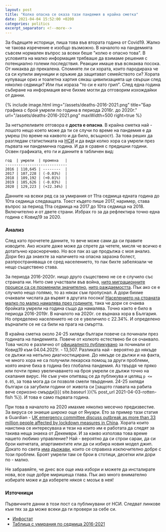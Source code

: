 ```yaml
---
layout: post
title: "Колко опасна се оказа тази пандемия в крайна сметка"
date: 2021-04-04 15:52:00 +0200
categories: politics
excerpt_separator: <!--more-->
---
```


За бъдещите историци, пиша това във втората година от Covid19. Жалко че такова изречение е изобщо възможно. В началото на пандемията съвсем нормален въпрос за всеки беше "колко е опасно това". В условията на малко информация трябваше да взимаме решения с потенциално големи последствия. Реакции имаше във всякаква посока. От никаква до прекалена. Спомняте ли си хората, които пародираха че са си купили амуниции и оръжие да защитават семейството си? Хората купуващи ориз и тоалетна хартия сякаш цивилизацията ще свърши след няколко седмици? Или пък израза "то си е като грип". След една година събиране на информация вече бихме могли да отговорим изхождайки от данни.

<!--more-->

{% include image.html
            img="/assets/deaths-2016-2021.png"
            title="Бар графика с брой умрели по година в периода 2016г. до 2020г."
            url="/assets/deaths-2016-2021.png"
            maxWidth=500
            right=true %}

За нетърпеливите отговора е **доста е опасна**. В крайна сметка най - лошото нещо което може да ти се случи по време на пандемия е да умреш (по време на каквото и да било, всъщност). За това реших да разгледам статистиката на [НСИ](https://www.nsi.bg) и да видя колко хора са умрели през първата ни пандемична година. И да я сравня с предишни години. Освен графиката, ето ги и данните в табличен вид:

```
год  | умрели  | промяна   |
----------------------------
2016 | 110,645 | --------  |
2017 | 107,228 | (-0.03%)  |
2018 | 109,192 | (+0.01%)  |
2019 | 105,626 | (-0.03%)  |
2020 | 129,223 | (+22.34%) |
```

Данните на всеки ред са за умирания от 11та седмица едната година до 10та седмица следващата. Тоест където пише 2017, наример, става въпрос за период 11та седмица на 2017 до 10та седмица на 2018. Включително и от двете страни. Избрах го за да рефлектира точно една година с Ковид19 за 2020.

### Анализ

След като прочетете данните, то вече може сами да си правите изводите. Ако искате даже може да спрете да четете, мисля че всичко е дотатъчно красноречиво. Но все пак аз ще продължа с моя анализ. Дори без да знаехте за наличието на опасна заразна болест, разпространяваща се сред населението, то пак бихте забелязали че нещо съществено става.

За периода 2016-2020г. нищо друго съществено не се е случило със страната ни. Нито сме участвали във война, [нито миграционните процеси са се променили значително](https://www.nsi.bg/bg/content/3058/%D0%BC%D0%B8%D0%B3%D1%80%D0%B0%D1%86%D0%B8%D1%8F), [нито раждаемостта](https://www.nsi.bg/bg/content/2953/%D1%80%D0%B0%D0%B6%D0%B4%D0%B0%D0%B5%D0%BC%D0%BE%D1%81%D1%82). Пък ако се е случило нещо голямо, то аз някак съм пропуснал. А дори бихме очаквали числата да вървят в другата посока! [Населението на страната малко по малко намалява през годините](https://www.nsi.bg/bg/content/2972/%D0%BD%D0%B0%D1%81%D0%B5%D0%BB%D0%B5%D0%BD%D0%B8%D0%B5-%D0%B8-%D0%B4%D0%B5%D0%BC%D0%BE%D0%B3%D1%80%D0%B0%D1%84%D1%81%D0%BA%D0%B8-%D0%BF%D1%80%D0%BE%D0%B3%D0%BD%D0%BE%D0%B7%D0%B8), така че дори се очаква бройката умрели на година също да намалява. Точно както е било в периода 2016-2019г. В началото на 2020г. се върнаха хора в България. Но определено населението не се е увеличило с 22.34%. И определено върналите се не са били на прага на смъртта.

В крайна сметка около 24-25 хиляди българи повече са починали през годината на пандемията. Повече от колкото естествено би се очаквало. Това число е различно от [официалното публикувано](https://coronavirus.bg/) за починали от Ковид19 към 04.04.2021г. - 13,507. Разликата най - вероятно до някъде се дължи на непълно диагностициране. До някъде се дължи и на факта, че много хора не са получили лекарска помощ за други проблеми, която иначе биха в година без глобална пандемия. Аз твърдя че пряко или почти пряко увеличаването на броя умрели се дължи точно на скапания вирус. Не съм учен опитващ се да публикува и целящ `p <= 0.05`, за това мога да си позволя смели твърдения. 24-25 хиляди българи са загубили години от живота си [защото главата на рабита вече сериозно смърди]({{ site.baseurl }}{% post_url 2021-04-03-rotten-fish %}). И това е само първата година.

При това в началото на 2020 имахме няколко месечно предизвестие. За вируса се знаеше _широко_ още от Януари. Ето за пример тази статия в Guardian - [UK emergency committee discuss outbreak as more than 33 million people affected by lockdown measures in China](https://www.theguardian.com/science/live/2020/jan/23/coronavirus-china-virus-flu-scotland-testing-wuhan-live-news-updates). Хората които наистина се интересуваха и тези на които им е работата да следят за такива неща знаеха от Декември. И за какво използва това време нашето любимо управление? Най - вероятно да си строи сараи, да си брои килчетата, апартаментите или да си избира новия модел джип. Докато по света [има](https://www.openstreetmap.org/#map=5/-40.514/171.387) [държави](https://www.openstreetmap.org/#map=5/15.790/108.239), които се справиха изключително добре с този проблем. Броят умрели там се брои в стотици, десетки или дори по - малко.

Не забравяйте, че днес все още има избори и можете да инсталирате нова, все още добре миришеща глава. Пък ако много внимателно избирате може и да изберете някоя с мозък в нея!

### Източници

Първичните данни в този пост са публикувани от НСИ. Следват линкове към тях за да може всеки да ги провери за себе си.

* [Инфостат](https://infostat.nsi.bg/infostat/pages/reports/query.jsf?x_2=1818)
* [Таблица с умирания по седмица 2016-2021](https://www.nsi.bg/sites/default/files/files/pages/covid/Deaths_2016-2021_W11.xlsx)
